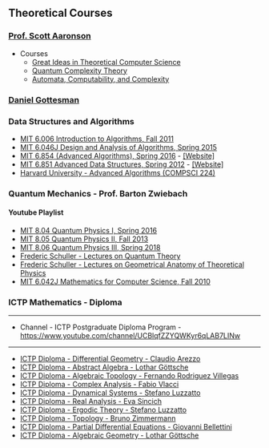 ## Theoretical Courses

### [Prof. Scott Aaronson](https://www.scottaaronson.com/)

- Courses 
  - [Great Ideas in Theoretical Computer Science](https://ocw.mit.edu/courses/6-080-great-ideas-in-theoretical-computer-science-spring-2008/)
  - [Quantum Complexity Theory](https://ocw.mit.edu/courses/6-845-quantum-complexity-theory-fall-2010/)
  - [Automata, Computability, and Complexity](https://ocw.mit.edu/courses/6-045j-automata-computability-and-complexity-spring-2011/)

### [Daniel Gottesman]()

### Data Structures and Algorithms

- [MIT 6.006 Introduction to Algorithms, Fall 2011](https://www.youtube.com/playlist?list=PLUl4u3cNGP61Oq3tWYp6V_F-5jb5L2iHb)
- [MIT 6.046J Design and Analysis of Algorithms, Spring 2015](https://www.youtube.com/playlist?list=PLUl4u3cNGP6317WaSNfmCvGym2ucw3oGp)
- [MIT 6.854 (Advanced Algorithms), Spring 2016](https://www.youtube.com/playlist?list=PL6ogFv-ieghdoGKGg2Bik3Gl1glBTEu8c) - [[Website]]()
- [MIT 6.851 Advanced Data Structures, Spring 2012](https://www.youtube.com/playlist?list=PLUl4u3cNGP61hsJNdULdudlRL493b-XZf) - [[Website]](https://ocw.mit.edu/courses/6-851-advanced-data-structures-spring-2012/)
- [Harvard University - Advanced Algorithms (COMPSCI 224)](https://www.youtube.com/playlist?list=PL2SOU6wwxB0uP4rJgf5ayhHWgw7akUWSf)

### Quantum Mechanics - Prof. Barton Zwiebach

#### Youtube Playlist

- [MIT 8.04 Quantum Physics I, Spring 2016](https://www.youtube.com/playlist?list=PLUl4u3cNGP60cspQn3N9dYRPiyVWDd80G)
- [MIT 8.05 Quantum Physics II, Fall 2013](https://www.youtube.com/playlist?list=PLUl4u3cNGP60QlYNsy52fctVBOlk-4lYx)
- [MIT 8.06 Quantum Physics III, Spring 2018](https://www.youtube.com/playlist?list=PLUl4u3cNGP60Zcz8LnCDFI8RPqRhJbb4L)
- [Frederic Schuller - Lectures on Quantum Theory](https://www.youtube.com/playlist?list=PLPH7f_7ZlzxQVx5jRjbfRGEzWY_upS5K6)
- [Frederic Schuller - Lectures on Geometrical Anatomy of Theoretical Physics](https://www.youtube.com/playlist?list=PLPH7f_7ZlzxTi6kS4vCmv4ZKm9u8g5yic)
- [MIT 6.042J Mathematics for Computer Science, Fall 2010](https://www.youtube.com/playlist?list=PLB7540DEDD482705B)

### ICTP Mathematics - Diploma 

---
- Channel - ICTP Postgraduate Diploma Program - https://www.youtube.com/channel/UCBlqfZZYQWKyr6qLAB7LINw
---

- [ICTP Diploma - Differential Geometry - Claudio Arezzo](https://www.youtube.com/playlist?list=PLLq_gUfXAnkl5JArcktbOrIUeR5rra-Gz)
- [ICTP Diploma - Abstract Algebra - Lothar Göttsche](https://www.youtube.com/playlist?list=PLLq_gUfXAnknLXjNSnKKLT4LI1AfTy9PS)
- [ICTP Diploma - Algebraic Topology - Fernando Rodriguez Villegas](https://www.youtube.com/playlist?list=PLLq_gUfXAnkkdRttylq7Svmob1gxDgcDZ)
- [ICTP Diploma - Complex Analysis - Fabio Vlacci](https://www.youtube.com/playlist?list=PLLq_gUfXAnkk_krlZvRFQnpZUIw2E_kiX)
- [ICTP Diploma - Dynamical Systems - Stefano Luzzatto](https://www.youtube.com/playlist?list=PLLq_gUfXAnkmC-VWIJ_HW8cdOZLEtHfXJ)
- [ICTP Diploma - Real Analysis - Eva Sincich](https://www.youtube.com/playlist?list=PLLq_gUfXAnknTQofOxC3WpseyusORewKB)
- [ICTP Diploma - Ergodic Theory - Stefano Luzzatto](https://www.youtube.com/playlist?list=PLLq_gUfXAnknPu2yX0RR_nlHzohmko_t9)
- [ICTP Diploma - Topology - Bruno Zimmermann](https://www.youtube.com/playlist?list=PLLq_gUfXAnkl8bjQh-hGQ9u24xZP9x0dx)
- [ICTP Diploma - Partial Differential Equations - Giovanni Bellettini](https://www.youtube.com/playlist?list=PLLq_gUfXAnkkvL_UoCGivS0wOYhwCtczI)
- [ICTP Diploma - Algebraic Geometry - Lothar Göttsche](https://www.youtube.com/playlist?list=PLLq_gUfXAnkkeQKfjfWwyJP8eUV08Kygd)



















